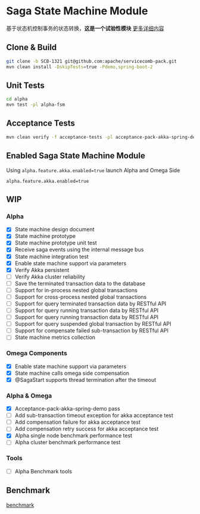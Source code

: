 # Saga State Machine Module

基于状态机控制事务的状态转换，**这是一个试验性模块**
[更多详细内容](https://github.com/apache/servicecomb-pack/blob/SCB-1321/docs/fsm/design_fsm_zh.md)

## Clone & Build

```bash
git clone -b SCB-1321 git@github.com:apache/servicecomb-pack.git
mvn clean install -DskipTests=true -Pdemo,spring-boot-2
```

## Unit Tests

```bash
cd alpha
mvn test -pl alpha-fsm 
```

## Acceptance Tests

```bash
mvn clean verify -f acceptance-tests -pl acceptance-pack-akka-spring-demo -Ddocker.useColor=true -Ddocker.showLogs
```

## Enabled Saga State Machine Module

Using `alpha.feature.akka.enabled=true` launch Alpha and Omega Side 

```properties
alpha.feature.akka.enabled=true
```

## WIP

### Alpha

- [x]  State machine design document
- [x]  State machine prototype
- [x]  State machine prototype unit test
- [x]  Receive saga events using the internal message bus
- [x]  State machine integration test
- [x]  Enable state machine support via parameters 
- [x]  Verify Akka persistent 
- [ ]  Verify Akka cluster reliability
- [ ]  Save the terminated transaction data to the database
- [ ]  Support for in-process nested global transactions
- [ ]  Support for cross-process nested global transactions
- [ ]  Support for query terminated transaction data by RESTful API
- [ ]  Support for query running transaction data by RESTful API
- [ ]  Support for query running transaction data by RESTful API
- [ ]  Support for query suspended global transaction by RESTful API
- [ ]  Support for compensate failed sub-transaction by RESTful API
- [ ]  State machine metrics collection

### Omega Components
- [x]  Enable state machine support via parameters
- [x]  State machine calls omega side compensation
- [x]  @SagaStart supports thread termination after the timeout

### Alpha & Omega
- [x]  Acceptance-pack-akka-spring-demo pass
- [ ]  Add sub-transaction timeout exception for akka acceptance test
- [ ]  Add compensation failure for akka acceptance test
- [ ]  Add compensation retry success for akka acceptance test 
- [x]  Alpha single node benchmark performance test
- [ ]  Alpha cluster benchmark performance test

### Tools
- [ ]  Alpha Benchmark tools

## Benchmark

[benchmark](Benchmark.md)